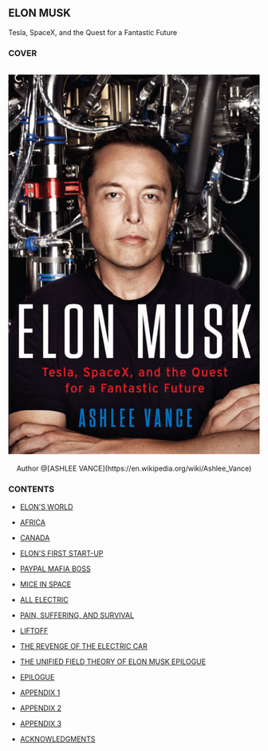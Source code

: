 ELON MUSK
---

Tesla, SpaceX, and the Quest for a Fantastic Future

### COVER

<br>

<div align=center>
  <img src="./screenshot/cover.jpg"/>
</div>

<br>

<div align=center>
  <span>Author @[ASHLEE VANCE](https://en.wikipedia.org/wiki/Ashlee_Vance)</span>
</div>


### CONTENTS

- [ELON'S WORLD](./CONTENTS/1.ELON'S%20WORLD.md)

- [AFRICA](./CONTENTS/2.AFRICA.md)

- [CANADA](./CONTENTS/3.CANADA.md)

- [ELON'S FIRST START-UP](./CONTENTS/4.ELON'S%20FIRST%20START-UP.md)

- [PAYPAL MAFIA BOSS](./CONTENTS/5.PAYPAL%20MAFIA%20BOSS.md)

- [MICE IN SPACE](./CONTENTS/6.MICE%20IN%20SPAC.md)

- [ALL ELECTRIC](./CONTENTS/7.ALL%20ELECTRIC.md)

- [PAIN, SUFFERING, AND SURVIVAL](./CONTENTS/8.PAIN,%20SUFFERING,%20AND%20SURVIVAL.md)

- [LIFTOFF](./CONTENTS/9.LIFTOFF.md)

- [THE REVENGE OF THE ELECTRIC CAR](./CONTENTS/10.THE%20REVENGE%20OF%20THE%20ELECTRIC%20CAR.md)

- [THE UNIFIED FIELD THEORY OF ELON MUSK EPILOGUE](./CONTENTS/11.THE%20UNIFIED%20FIELD%20THEORY%20OF%20ELON%20MUSK%20EPILOGUE.md)

- [EPILOGUE](./CONTENTS/12.EPILOGUE.md)

- [APPENDIX 1](./CONTENTS/13.APPENDIX1.md)

- [APPENDIX 2](./CONTENTS/14.APPENDIX2.md)

- [APPENDIX 3](./CONTENTS/15.APPENDIX3.md)

- [ACKNOWLEDGMENTS](./CONTENTS/16.ACKNOWLEDGMENTS.md)